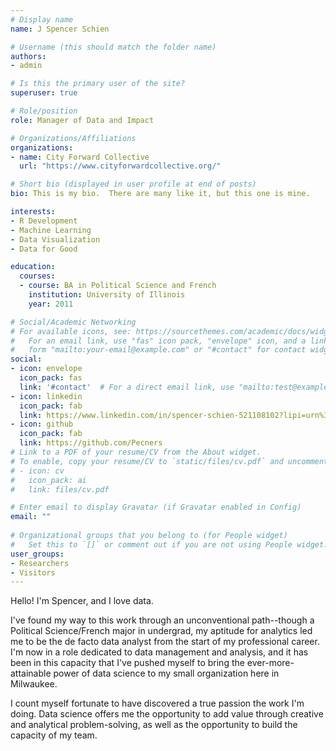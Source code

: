 ```yaml
---
# Display name
name: J Spencer Schien

# Username (this should match the folder name)
authors:
- admin

# Is this the primary user of the site?
superuser: true

# Role/position
role: Manager of Data and Impact

# Organizations/Affiliations
organizations:
- name: City Forward Collective
  url: "https://www.cityforwardcollective.org/"

# Short bio (displayed in user profile at end of posts)
bio: This is my bio.  There are many like it, but this one is mine. 

interests:
- R Development
- Machine Learning
- Data Visualization
- Data for Good

education:
  courses:
  - course: BA in Political Science and French
    institution: University of Illinois
    year: 2011

# Social/Academic Networking
# For available icons, see: https://sourcethemes.com/academic/docs/widgets/#icons
#   For an email link, use "fas" icon pack, "envelope" icon, and a link in the
#   form "mailto:your-email@example.com" or "#contact" for contact widget.
social:
- icon: envelope
  icon_pack: fas
  link: '#contact'  # For a direct email link, use "mailto:test@example.org".
- icon: linkedin
  icon_pack: fab
  link: https://www.linkedin.com/in/spencer-schien-521108102?lipi=urn%3Ali%3Apage%3Ad_flagship3_profile_view_base_contact_details%3B%2B6W31CyGQAmB0r3%2FVQIqQQ%3D%3D
- icon: github
  icon_pack: fab
  link: https://github.com/Pecners
# Link to a PDF of your resume/CV from the About widget.
# To enable, copy your resume/CV to `static/files/cv.pdf` and uncomment the lines below.  
# - icon: cv
#   icon_pack: ai
#   link: files/cv.pdf

# Enter email to display Gravatar (if Gravatar enabled in Config)
email: ""
  
# Organizational groups that you belong to (for People widget)
#   Set this to `[]` or comment out if you are not using People widget.  
user_groups:
- Researchers
- Visitors
---
```


Hello!  I'm Spencer, and I love data.  

I've found my way to this work through an unconventional path--though a Political Science/French major in undergrad, my aptitude for analytics led me to be the de facto data analyst from the start of my professional career.  I'm now in a role dedicated to data management and analysis, and it has been in this capacity that I've pushed myself to bring the ever-more-attainable power of data science to my small organization here in Milwaukee.

I count myself fortunate to have discovered a true passion the work I'm doing.  Data science offers me the opportunity to add value through creative and analytical problem-solving, as well as the opportunity to build the capacity of my team.
